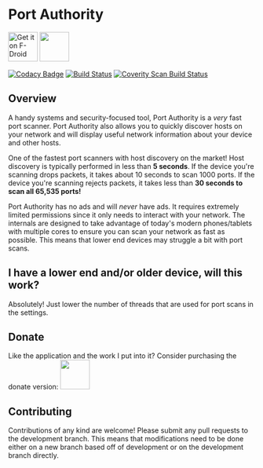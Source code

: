 # Port Authority

[<img src="https://f-droid.org/badge/get-it-on.png" alt="Get it on F-Droid" height="60">](https://f-droid.org/app/com.aaronjwood.portauthority)
<a href="https://play.google.com/store/apps/details?id=com.aaronjwood.portauthority.free"><img src="https://play.google.com/intl/en_us/badges/images/generic/en_badge_web_generic.png" height="60"></a>

[![Codacy Badge](https://api.codacy.com/project/badge/grade/74a6e90f803d46a1a39b34daabeb8af1)](https://www.codacy.com/app/aaronjwood/PortAuthority)
[![Build Status](https://travis-ci.org/aaronjwood/PortAuthority.svg?branch=development)](https://travis-ci.org/aaronjwood/PortAuthority)
[![Coverity Scan Build Status](https://scan.coverity.com/projects/8687/badge.svg)](https://scan.coverity.com/projects/aaronjwood-portauthority)

## Overview

A handy systems and security-focused tool, Port Authority is a *very* fast port scanner.
Port Authority also allows you to quickly discover hosts on your network and will display useful network information about your device and other hosts.

One of the fastest port scanners with host discovery on the market!
Host discovery is typically performed in less than **5 seconds**.
If the device you're scanning drops packets, it takes about 10 seconds to scan 1000 ports.
If the device you're scanning rejects packets, it takes less than **30 seconds to scan all 65,535 ports!**

Port Authority has no ads and will *never* have ads.
It requires extremely limited permissions since it only needs to interact with your network.
The internals are designed to take advantage of today's modern phones/tablets with multiple cores to ensure you can scan your network as fast as possible. This means that lower end devices may struggle a bit with port scans.

## I have a lower end and/or older device, will this work?
Absolutely! Just lower the number of threads that are used for port scans in the settings.

## Donate

Like the application and the work I put into it? Consider purchasing the donate version:
<a href="https://play.google.com/store/apps/details?id=com.aaronjwood.portauthority.donate"><img src="https://play.google.com/intl/en_us/badges/images/generic/en_badge_web_generic.png" height="60"></a>

## Contributing

Contributions of any kind are welcome!
Please submit any pull requests to the development branch.
This means that modifications need to be done either on a new branch based off of development or on the development branch directly.

